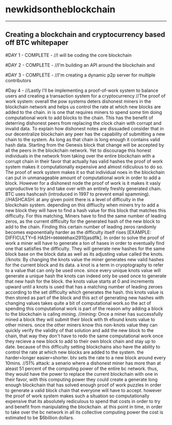 # newkidsontheblockchain

-------------------------------------------------------------------
Creating a blockchain and cryptocurrency based off BTC whitepaper
-------------------------------------------------------------------

#DAY 1 - COMPLETE -
//I will be coding the core blockchain

#DAY 2 - COMPLETE -
//I'm building an API around the blockchain and 

#DAY 3 - COMPLETE -
//I'm creating a dynamic p2p server for multiple contributors

#Day 4 - 
//Lastly I'll be implementing a proof-of-work system to balance users and creating a transaction system for a cryptocurrency
    //The proof of work system: overall the pow systems deters dishonest miners in the blockchain network and helps us control the rate at which new blocks are added to the chain. in is one that requires miners to spend some tim doing computational work to add blocks to the chain. This has the benefit of deterring dishonest peers from replacing the clock chain with corrupt and invalid data. To explain how dishonest notes are dissuaded consider that in our decentralize blockchain any peer has the capability of submitting a new chain to the system. As long as that chain is long enough it contains valid hash data. Starting from the Genesis block that change will be accepted by all the peers in the blockchain network. Yet to discourage this honest individuals in the network from taking over the entire blockchain with a corrupt chain in their favor that actually has valid hashes the proof of work system makes it computationally expensive and almost ridiculous to do so. The proof of work system makes it so that individual noes in the blockchain can put in unmanageable amount of computational work in order to add a block. However for a dishonest node the proof of work is it makes it vasly unproductive to try and take over with an entirely freshly generated chain. BTC uses hashcash (introduced in 1997 to prevent email spamming).
        //HASHCASH: at any given point there is a level of difficulty in the blockchain system. depending on this diffiuclty when miners try to add a new block they will have to find a hash value for this block that matches this difficulty. For this matching, Miners have to find the same number of leading zeros, as the current difficulty for the generated hash of the new block to add to the chain. Finding this certain number of leading zeros randomly becomes exponentially harder as the difficulty itself rises [EXAMPLE: DIFFICULTY=6 HASH=`000000`haxi2910jasdflk]. In order to solve the proof of work a miner will have to generate a ton of hases in order to eventually find one that satisfies the difficulty. They will generate new hashes for the same block base on the block data as well as its adjusting value called the knots. 
            //knots: By changing the knots value the miner generates new valid hashes for the current block and its data. a knot is a term in cryoptography to refer to a value that can only be used once. since every unique knots value will generate a unique hash the knots can indeed only be used once to generate that new hash for the block. the knots value starts at 0 and increments upward until a knots is used that has a matching number of leading zeroes according to the set difficulty which generates the hash. this knots value is then stored as part of the block and this act of generating new hashes with changing values takes quite a bit of computational work.so the act of spending this computational work is part of the reason why adding a block to the blockchain is caling mining. 
                //mining: Once a miner has successfully mined a block they will submit their block with th efound knots value to other miners. once the other miners know this non-knots value they can quickly verify the validity of that solution and add the new block to the chain, that way they don't have to redo the same computational work once they recieve a new block to add to their own block chain and stay up to date. because of this difficulty setting blockchains also have the ability to control the rate at which new blocks are added to the system. the harder=longer easier=shorter. btv sets the rate to a new block around every 10mins.
                    //51% attack: a senario where a dishonest miner has more than at aleast 51 percent of the computing power of the entire bc network. thus, they would have the power to replace the current blockchain with one in their favor, with this computing power they could create a generate long enough blockchain that has solved enough proof of work puzzles in order to generate a valid block chain that everyone will have to accept. however the proof of work system makes such a situation so computationally expensive that its absolutely rediculous to spend that costs in order to try and benefit from manipulating the blockchain. at this point in time, in order to take over the bc network in all its collective computing power the cost is estimated to be $6billion dollars. 
            
